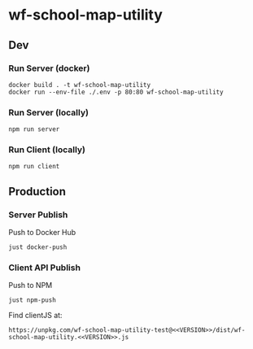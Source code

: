 # wf-school-map-utility

## Dev

### Run Server (docker)

    docker build . -t wf-school-map-utility
    docker run --env-file ./.env -p 80:80 wf-school-map-utility

### Run Server (locally)

    npm run server

### Run Client (locally)

    npm run client

## Production

### Server Publish

Push to Docker Hub

    just docker-push

### Client API Publish

Push to NPM

    just npm-push

Find clientJS at:

    https://unpkg.com/wf-school-map-utility-test@<<VERSION>>/dist/wf-school-map-utility.<<VERSION>>.js